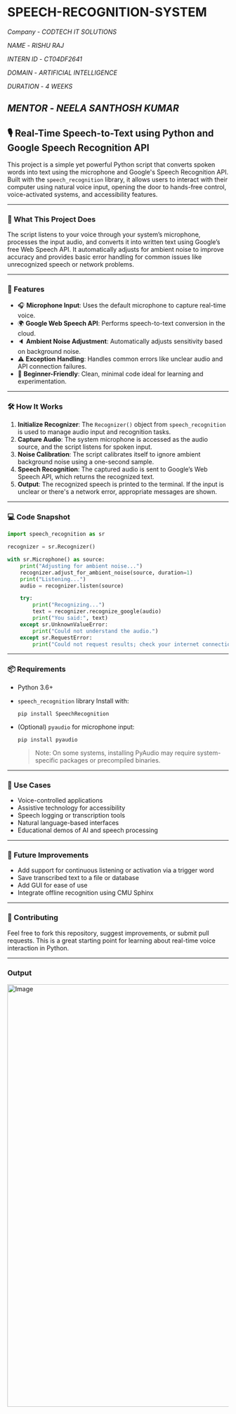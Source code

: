 # SPEECH-RECOGNITION-SYSTEM

*Company* - *CODTECH IT SOLUTIONS*

*NAME* - *RISHU RAJ*

*INTERN ID* - *CT04DF2641*

*DOMAIN* - *ARTIFICIAL INTELLIGENCE*

*DURATION* - *4 WEEKS*

*MENTOR* - *NEELA SANTHOSH KUMAR*
---

## 🎙️ Real-Time Speech-to-Text using Python and Google Speech Recognition API

This project is a simple yet powerful Python script that converts spoken words into text using the microphone and Google's Speech Recognition API. Built with the `speech_recognition` library, it allows users to interact with their computer using natural voice input, opening the door to hands-free control, voice-activated systems, and accessibility features.

---

### 🧠 What This Project Does

The script listens to your voice through your system’s microphone, processes the input audio, and converts it into written text using Google’s free Web Speech API. It automatically adjusts for ambient noise to improve accuracy and provides basic error handling for common issues like unrecognized speech or network problems.

---

### 📌 Features

* 🎧 **Microphone Input**: Uses the default microphone to capture real-time voice.
* 🌍 **Google Web Speech API**: Performs speech-to-text conversion in the cloud.
* 🔈 **Ambient Noise Adjustment**: Automatically adjusts sensitivity based on background noise.
* ⚠️ **Exception Handling**: Handles common errors like unclear audio and API connection failures.
* 🧪 **Beginner-Friendly**: Clean, minimal code ideal for learning and experimentation.

---

### 🛠️ How It Works

1. **Initialize Recognizer**: The `Recognizer()` object from `speech_recognition` is used to manage audio input and recognition tasks.
2. **Capture Audio**: The system microphone is accessed as the audio source, and the script listens for spoken input.
3. **Noise Calibration**: The script calibrates itself to ignore ambient background noise using a one-second sample.
4. **Speech Recognition**: The captured audio is sent to Google’s Web Speech API, which returns the recognized text.
5. **Output**: The recognized speech is printed to the terminal. If the input is unclear or there's a network error, appropriate messages are shown.

---

### 💻 Code Snapshot

```python
import speech_recognition as sr

recognizer = sr.Recognizer()

with sr.Microphone() as source:
    print("Adjusting for ambient noise...")
    recognizer.adjust_for_ambient_noise(source, duration=1)
    print("Listening...")
    audio = recognizer.listen(source)

    try:
        print("Recognizing...")
        text = recognizer.recognize_google(audio)
        print("You said:", text)
    except sr.UnknownValueError:
        print("Could not understand the audio.")
    except sr.RequestError:
        print("Could not request results; check your internet connection.")
```

---

### 📦 Requirements

* Python 3.6+
* `speech_recognition` library
  Install with:

  ```
  pip install SpeechRecognition
  ```
* (Optional) `pyaudio` for microphone input:

  ```
  pip install pyaudio
  ```

  > Note: On some systems, installing PyAudio may require system-specific packages or precompiled binaries.

---

### 🚀 Use Cases

* Voice-controlled applications
* Assistive technology for accessibility
* Speech logging or transcription tools
* Natural language-based interfaces
* Educational demos of AI and speech processing

---

### 🧩 Future Improvements

* Add support for continuous listening or activation via a trigger word
* Save transcribed text to a file or database
* Add GUI for ease of use
* Integrate offline recognition using CMU Sphinx

---

### 🤝 Contributing

Feel free to fork this repository, suggest improvements, or submit pull requests. This is a great starting point for learning about real-time voice interaction in Python.

---

### Output

<img width="961" alt="Image" src="https://github.com/user-attachments/assets/6ea4d058-ceef-4ac1-8e0c-160d4712f6ef" />

